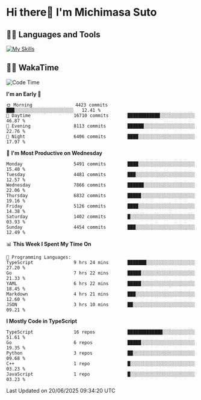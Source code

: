 # Hi there👋 I'm Michimasa Suto

## 🧑‍💻 Languages and Tools
[![My Skills](https://skillicons.dev/icons?i=ts,nextjs,react,go,python,aws,terraform)](https://skillicons.dev)

<!--
**Suto-Michimasa/Suto-Michimasa** is a ✨ _special_ ✨ repository because its `README.md` (this file) appears on your GitHub profile.

Here are some ideas to get you started:

- 🔭 I’m currently working on ...
- 🌱 I’m currently learning ...
- 👯 I’m looking to collaborate on ...
- 🤔 I’m looking for help with ...
- 💬 Ask me about ...
- 📫 How to reach me: ...
- 😄 Pronouns: ...
- ⚡ Fun fact: ...
-->
<!--
## 💎 Github Stats

<div>
  <img height="170" align="left" src="https://github-readme-stats.vercel.app/api?username=Suto-michimasa&count_private=true&show_icons=true&theme=dark" />
  <img height="170" src="https://github-readme-stats.vercel.app/api/top-langs/?username=Suto-michimasa&langs_count=8&layout=compact&theme=dark" />
</div>
-->
<!-- ## 🏆 GitHub Profile Trophy

<img width="800" src="https://github-profile-trophy.vercel.app/?username=Suto-michimasa&theme=onedark&no-frame=true"/>
 -->

## 🧑‍💻 WakaTime
<!--START_SECTION:waka-->
![Code Time](http://img.shields.io/badge/Code%20Time-998%20hrs%2021%20mins-blue)

**I'm an Early 🐤** 

```text
🌞 Morning                4423 commits        ███░░░░░░░░░░░░░░░░░░░░░░   12.41 % 
🌆 Daytime                16710 commits       ████████████░░░░░░░░░░░░░   46.87 % 
🌃 Evening                8113 commits        ██████░░░░░░░░░░░░░░░░░░░   22.76 % 
🌙 Night                  6406 commits        ████░░░░░░░░░░░░░░░░░░░░░   17.97 % 
```
📅 **I'm Most Productive on Wednesday** 

```text
Monday                   5491 commits        ████░░░░░░░░░░░░░░░░░░░░░   15.40 % 
Tuesday                  4481 commits        ███░░░░░░░░░░░░░░░░░░░░░░   12.57 % 
Wednesday                7866 commits        ██████░░░░░░░░░░░░░░░░░░░   22.06 % 
Thursday                 6832 commits        █████░░░░░░░░░░░░░░░░░░░░   19.16 % 
Friday                   5126 commits        ████░░░░░░░░░░░░░░░░░░░░░   14.38 % 
Saturday                 1402 commits        █░░░░░░░░░░░░░░░░░░░░░░░░   03.93 % 
Sunday                   4454 commits        ███░░░░░░░░░░░░░░░░░░░░░░   12.49 % 
```


📊 **This Week I Spent My Time On** 

```text
💬 Programming Languages: 
TypeScript               9 hrs 24 mins       ███████░░░░░░░░░░░░░░░░░░   27.20 % 
Go                       7 hrs 22 mins       █████░░░░░░░░░░░░░░░░░░░░   21.33 % 
YAML                     6 hrs 22 mins       █████░░░░░░░░░░░░░░░░░░░░   18.45 % 
Markdown                 4 hrs 21 mins       ███░░░░░░░░░░░░░░░░░░░░░░   12.60 % 
JSON                     3 hrs 10 mins       ██░░░░░░░░░░░░░░░░░░░░░░░   09.21 % 
```

**I Mostly Code in TypeScript** 

```text
TypeScript               16 repos            █████████████░░░░░░░░░░░░   51.61 % 
Go                       6 repos             █████░░░░░░░░░░░░░░░░░░░░   19.35 % 
Python                   3 repos             ██░░░░░░░░░░░░░░░░░░░░░░░   09.68 % 
C++                      1 repo              █░░░░░░░░░░░░░░░░░░░░░░░░   03.23 % 
JavaScript               1 repo              █░░░░░░░░░░░░░░░░░░░░░░░░   03.23 % 
```




 Last Updated on 20/06/2025 09:34:20 UTC
<!--END_SECTION:waka-->
